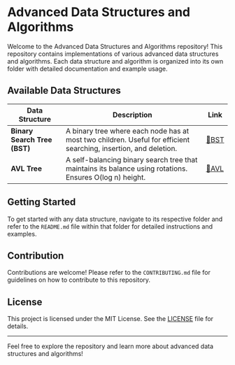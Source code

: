 # Advanced Data Structures and Algorithms

Welcome to the Advanced Data Structures and Algorithms repository! This repository contains implementations of various advanced data structures and algorithms. Each data structure and algorithm is organized into its own folder with detailed documentation and example usage.

## Available Data Structures

| Data Structure   | Description                                                                 | Link                                        |
|------------------|-----------------------------------------------------------------------------|---------------------------------------------|
| **Binary Search Tree (BST)** | A binary tree where each node has at most two children. Useful for efficient searching, insertion, and deletion. | [🔗BST](BST/README.md)         |
| **AVL Tree**           | A self-balancing binary search tree that maintains its balance using rotations. Ensures O(log n) height. | [🔗AVL](AVL/README.md)    |
<!--
| **Red-Black Tree**     | A balanced binary search tree with extra properties to ensure O(log n) operations. | [Red-Black Tree Implementation](RedBlackTree/README.md) |
| **B-Trees**            | A self-balancing tree data structure that maintains sorted data and allows searches, sequential access, insertions, and deletions in logarithmic time. | [B-Trees Implementation](BTrees/README.md)  |
| **Fibonacci Heap**     | A data structure for priority queue operations that allows for faster amortized time complexity for decrease-key and merge operations. | [Fibonacci Heap Implementation](FibonacciHeap/README.md) |
| **Binomial Heap**      | A heap data structure that supports mergeable heaps and efficient priority queue operations. | [Binomial Heap Implementation](BinomialHeap/README.md) |
| **Splay Tree**         | A self-adjusting binary search tree with the additional property that recently accessed elements are quick to access again. | [Splay Tree Implementation](SplayTree/README.md) |
| **Interval Tree**      | A data structure to manage intervals and query overlapping intervals efficiently. | [Interval Tree Implementation](IntervalTree/README.md) |

## General Overview

### Binary Search Tree (BST)

- **Description**: A binary tree where each node has at most two children. The left child's value is less than the parent's value, and the right child's value is greater.
- **Key Operations**: Insert, Delete, Search, Pre-order, In-order, Post-order Traversals.
- **Example Usage**: [BST Example](BST/ExampleUsage.md)

### AVL Tree

- **Description**: A self-balancing binary search tree where the difference between the heights of left and right subtrees cannot be more than one.
- **Key Operations**: Insert, Delete, Rotate (left and right), Balance Check.
- **Example Usage**: [AVL Tree Example](AVL/ExampleUsage.md)

### Red-Black Tree

- **Description**: A balanced binary search tree with an additional property of color-coding nodes to ensure balanced height.
- **Key Operations**: Insert, Delete, Balance Fix.
- **Example Usage**: [Red-Black Tree Example](RedBlackTree/ExampleUsage.md)

### B-Trees

- **Description**: A generalization of binary search trees that can have more than two children per node and is optimized for systems that read and write large blocks of data.
- **Key Operations**: Insert, Delete, Search, Split, Merge.
- **Example Usage**: [B-Trees Example](BTrees/ExampleUsage.md)

### Fibonacci Heap

- **Description**: A data structure for priority queue operations that supports better amortized time complexities for operations like merge and decrease-key.
- **Key Operations**: Insert, Extract-Min, Decrease-Key, Merge.
- **Example Usage**: [Fibonacci Heap Example](FibonacciHeap/ExampleUsage.md)

### Binomial Heap

- **Description**: A collection of binomial trees that provides efficient merging of heaps.
- **Key Operations**: Insert, Extract-Min, Union.
- **Example Usage**: [Binomial Heap Example](BinomialHeap/ExampleUsage.md)

### Splay Tree

- **Description**: A self-adjusting binary search tree that performs rotations to move recently accessed elements closer to the root.
- **Key Operations**: Insert, Delete, Access.
- **Example Usage**: [Splay Tree Example](SplayTree/ExampleUsage.md)

### Interval Tree

- **Description**: A data structure to efficiently query overlapping intervals.
- **Key Operations**: Insert, Query Overlaps.
- **Example Usage**: [Interval Tree Example](IntervalTree/ExampleUsage.md) -->

## Getting Started

To get started with any data structure, navigate to its respective folder and refer to the `README.md` file within that folder for detailed instructions and examples.

## Contribution

Contributions are welcome! Please refer to the `CONTRIBUTING.md` file for guidelines on how to contribute to this repository.

## License

This project is licensed under the MIT License. See the [LICENSE](LICENSE) file for details.

---

Feel free to explore the repository and learn more about advanced data structures and algorithms!
